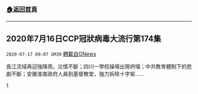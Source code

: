 ###  [:house:返回首頁](https://github.com/ourhimalayas/txt)
---

## 2020年7月16日CCP冠狀病毒大流行第174集
`2020-07-17 09:07 GM30` [轉載自GNews](https://gnews.org/zh-hant/267659/)

長江流域再迎強降雨，災情不斷；四川一學校操場出現坍塌；中共教育體制下的悲劇不斷；安徽淮南政府人員到基督教堂，強力拆除十字架……



1
